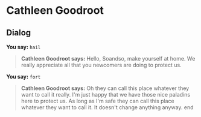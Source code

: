 # Cathleen Goodroot


## Dialog

**You say:** `hail`



>**Cathleen Goodroot says:** Hello, Soandso, make yourself at home. We really appreciate all that you newcomers are doing to protect us.

**You say:** `fort`



>**Cathleen Goodroot says:** Oh they can call this place whatever they want to call it really. I'm just happy that we have those nice paladins here to protect us. As long as I'm safe they can call this place whatever they want to call it. It doesn't change anything anyway.
end